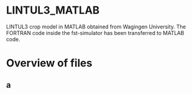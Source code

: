 # LINTUL3_MATLAB
LINTUL3 crop model in MATLAB obtained from Wagingen University. The FORTRAN code inside the fst-simulator has been transferred to MATLAB code.

# Overview of files
## a
